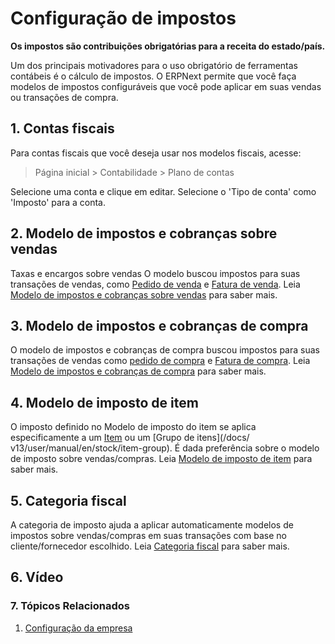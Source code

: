 # Configuração de impostos


**Os impostos são contribuições obrigatórias para a receita do estado/país.**


Um dos principais motivadores para o uso obrigatório de ferramentas contábeis é o
cálculo de impostos. O ERPNext permite que você faça modelos de impostos configuráveis ​​que você pode aplicar em suas vendas ou
transações de compra.


## 1. Contas fiscais


Para contas fiscais que você deseja usar nos modelos fiscais, acesse:



> 
> Página inicial > Contabilidade > Plano de contas
> 
> 
> 


Selecione uma conta e clique em editar. Selecione o 'Tipo de conta' como 'Imposto' para a conta.


## 2. Modelo de impostos e cobranças sobre vendas


Taxas e encargos sobre vendas O modelo buscou impostos para suas transações de vendas, como [Pedido de venda](/docs/pt/selling/sales-order) e [Fatura de venda]( /docs/pt/accounts/sales-invoice).
Leia [Modelo de impostos e cobranças sobre vendas](/docs/pt/selling/sales-taxes-and-charges-template) para saber mais.


## 3. Modelo de impostos e cobranças de compra


O modelo de impostos e cobranças de compra buscou impostos para suas transações de vendas como [pedido de compra](/docs/pt/buying/purchase-order) e [Fatura de compra]( /docs/pt/accounts/purchase-invoice).
Leia [Modelo de impostos e cobranças de compra](/docs/pt/buying/purchase-taxes-and-charges-template) para saber mais.


## 4. Modelo de imposto de item


O imposto definido no Modelo de imposto do item se aplica especificamente a um [Item](/docs/pt/stock/item) ou um [Grupo de itens](/docs/ v13/user/manual/en/stock/item-group). É dada preferência sobre o modelo de imposto sobre vendas/compras.
Leia [Modelo de imposto de item](/docs/pt/accounts/item-tax-template) para saber mais.


## 5. Categoria fiscal


A categoria de imposto ajuda a aplicar automaticamente modelos de impostos sobre vendas/compras em suas transações com base no cliente/fornecedor escolhido.
Leia [Categoria fiscal](/docs/pt/accounts/tax-category) para saber mais.


## 6. Vídeo








### 7. Tópicos Relacionados


1. [Configuração da empresa](/docs/pt/setting-up/company-setup)
